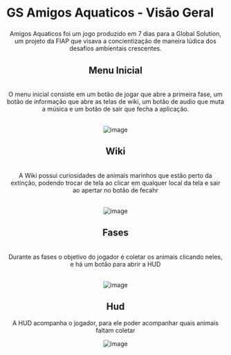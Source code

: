 # GS Amigos Aquaticos - Visão Geral
###

<div align = center>
Amigos Aquaticos foi um jogo produzido em 7 dias para a Global Solution, um projeto da FIAP que visava a concientização de maneira lúdica dos desafios ambientais crescentes.


<h2>Menu Inicial</h2> <br>
O menu inicial consiste em um botão de jogar que abre a primeira fase, um botão de informação que abre as telas de wiki, um botão de audio que muta a música e um botão de sair que fecha a aplicação. <br><br>

![image](https://github.com/user-attachments/assets/562301a9-ec77-4813-8d2d-fddcfb725ab3)

###

<h2>Wiki</h2> <br>
A Wiki possui curiosidades de animais marinhos que estão perto da extinção, podendo trocar de tela ao clicar em qualquer local da tela e sair ao apertar no botão de fecahr<br><br>

![image](https://github.com/user-attachments/assets/8976ae45-5dc9-48b2-8d22-a31e0a0a534d)

###

<h2>Fases</h2> <br>
Durante as fases o objetivo do jogador é coletar os animais clicando neles, e há um botão para abrir a HUD<br><br>

![image](https://github.com/user-attachments/assets/efca114e-cc14-4e10-acb7-5092a2f37054)

###

<h2>Hud</h2>
A HUD acompanha o jogador, para ele poder acompanhar quais animais faltam coletar

![image](https://github.com/user-attachments/assets/8cf5e5bf-b3b9-426d-a032-c9d4a75838bb)

</div>

